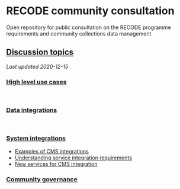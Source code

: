 # RECODE community consultation
Open repository for public consultation on the RECODE programme requirements and community collections data management

## [Discussion topics](https://github.com/NaturalHistoryMuseum/recode-consultation/discussions)
*Last updated 2020-12-15*

### [High level use cases](https://github.com/NaturalHistoryMuseum/recode-consultation/discussions?discussions_q=category%3A%22High+level+use+cases%22)
<br/>

### [Data integrations](https://github.com/NaturalHistoryMuseum/recode-consultation/discussions?discussions_q=category%3A%22Data+integrations%22)
<br/>

### [System integrations](https://github.com/NaturalHistoryMuseum/recode-consultation/discussions?discussions_q=category%3A%22System+integrations%22)

- [Examples of CMS integrations](https://github.com/NaturalHistoryMuseum/recode-consultation/discussions/12)  
- [Understanding service integration requirements](https://github.com/NaturalHistoryMuseum/recode-consultation/discussions/13)
- [New services for CMS integration](https://github.com/NaturalHistoryMuseum/recode-consultation/discussions/14)

### [Community governance](https://github.com/NaturalHistoryMuseum/recode-consultation/discussions?discussions_q=category%3A%22Community+governance%22)
